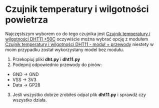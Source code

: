 # Czujnik temperatury i wilgotności powietrza

Najczęstszym wyborem co do tego czujnika jest [Czujnik temperatury i wilgotności DHT11 +50C](https://botland.com.pl/czujniki-multifunkcyjne/9301-czujnik-temperatury-i-wilgotnosci-dht11-50c-5904422372668.html) oczywiście można wybrać opcję z modułem [Czujnik temperatury i wilgotności DHT11 - moduł + przewody](https://botland.com.pl/czujniki-multifunkcyjne/1886-czujnik-temperatury-i-wilgotnosci-dht11-modul-przewody-5903351242448.html) niestety w moim przypadku został wykorzystany model bez modułu.

1. Przekopiuj pliki **dht.py** i **dht11.py**
2. Podepnij odpowiednio przewody do pinów:

- GND -> GND
- VSS -> 3V3
- Data -> GP28

3. Jeśli wszystko dobrze zrobiłeś odpal plik **dht11.py** i sprawdź czy wszystko działa.
